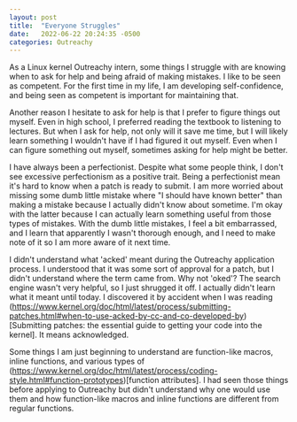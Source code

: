 ```yaml
---
layout: post
title:  "Everyone Struggles"
date:   2022-06-22 20:24:35 -0500
categories: Outreachy
---
```

As a Linux kernel Outreachy intern, some things I struggle with are knowing when to ask for help and being afraid of making mistakes. I like to be seen as competent. For the first time in my life, I am developing self-confidence, and being seen as competent is important for maintaining that.

Another reason I hesitate to ask for help is that I prefer to figure things out myself. Even in high school, I preferred reading the textbook to listening to lectures. But when I ask for help, not only will it save me time, but I will likely learn something I wouldn't have if I had figured it out myself. Even when I can figure something out myself, sometimes asking for help might be better.

I have always been a perfectionist. Despite what some people think, I don't see excessive perfectionism as a positive trait. Being a perfectionist mean it's hard to know when a patch is ready to submit. I am more worried about missing some dumb little mistake where "I should have known better" than making a mistake because I actually didn't know about sometime. I'm okay with the latter because I can actually learn something useful from those types of mistakes. With the dumb little mistakes, I feel a bit embarrassed, and I learn that apparently I wasn't thorough enough, and I need to make note of it so I am more aware of it next time.

I didn't understand what 'acked' meant during the Outreachy application process. I understood that it was some sort of approval for a patch, but I didn't understand where the term came from. Why not 'oked'? The search engine wasn't very helpful, so I just shrugged it off. I actually didn't learn what it meant until today. I discovered it by accident when I was reading (https://www.kernel.org/doc/html/latest/process/submitting-patches.html#when-to-use-acked-by-cc-and-co-developed-by)[Submitting patches: the essential guide to getting your code into the kernel]. It means acknowledged.

Some things I am just beginning to understand are function-like macros, inline functions, and various types of (https://www.kernel.org/doc/html/latest/process/coding-style.html#function-prototypes)[function attributes]. I had seen those things before applying to Outreachy but didn't understand why one would use them and how function-like macros and inline functions are different from regular functions.
